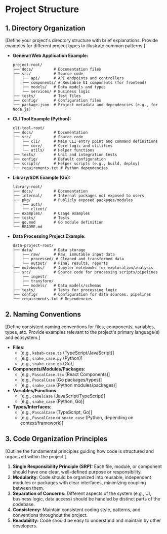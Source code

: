 # Project Structure

## 1. Directory Organization
[Define your project's directory structure with brief explanations. Provide examples for different project types to illustrate common patterns.]

*   **General/Web Application Example:**
    ```
    project-root/
    ├── docs/         # Documentation files
    ├── src/          # Source code
    │   ├── api/      # API endpoints and controllers
    │   ├── components/ # Reusable UI components (for frontend)
    │   ├── models/   # Data models and types
    │   └── services/ # Business logic
    ├── tests/        # Test files
    ├── config/       # Configuration files
    └── package.json  # Project metadata and dependencies (e.g., for Node.js)
    ```

*   **CLI Tool Example (Python):**
    ```
    cli-tool-root/
    ├── docs/         # Documentation
    ├── src/          # Source code
    │   ├── cli/      # Main CLI entry point and command definitions
    │   ├── core/     # Core logic and utilities
    │   └── utils/    # Helper functions
    ├── tests/        # Unit and integration tests
    ├── config/       # Default configuration
    ├── scripts/      # Helper scripts (e.g., build, deploy)
    └── requirements.txt # Python dependencies
    ```

*   **Library/SDK Example (Go):**
    ```
    library-root/
    ├── docs/         # Documentation
    ├── internal/     # Internal packages not exposed to users
    ├── pkg/          # Publicly exposed packages/modules
    │   ├── auth/
    │   └── client/
    ├── examples/     # Usage examples
    ├── tests/        # Tests
    ├── go.mod        # Go module definition
    └── README.md
    ```

*   **Data Processing Project Example:**
    ```
    data-project-root/
    ├── data/         # Data storage
    │   ├── raw/      # Raw, immutable input data
    │   ├── processed/ # Cleaned and transformed data
    │   └── output/   # Final results, reports
    ├── notebooks/    # Jupyter notebooks for exploration/analysis
    ├── src/          # Source code for processing scripts/pipelines
    │   ├── ingest/
    │   ├── transform/
    │   └── models/   # Data models/schemas
    ├── tests/        # Tests for processing logic
    ├── config/       # Configuration for data sources, pipelines
    └── requirements.txt # Dependencies
    ```

## 2. Naming Conventions
[Define consistent naming conventions for files, components, variables, types, etc. Provide examples relevant to the project's primary language(s) and ecosystem.]

*   **Files**:
    *   [e.g., `kebab-case.ts` (TypeScript/JavaScript)]
    *   [e.g., `snake_case.py` (Python)]
    *   [e.g., `snake_case.go` (Go)]
*   **Components/Modules/Packages**:
    *   [e.g., `PascalCase.tsx` (React Components)]
    *   [e.g., `PascalCase` (Go packages/types)]
    *   [e.g., `snake_case` (Python modules/packages)]
*   **Variables/Functions**:
    *   [e.g., `camelCase` (JavaScript/TypeScript)]
    *   [e.g., `snake_case` (Python, Go)]
*   **Types/Interfaces**:
    *   [e.g., `PascalCase` (TypeScript, Go)]
    *   [e.g., `PascalCase` or `snake_case` (Python, depending on context/framework)]

## 3. Code Organization Principles
[Outline the fundamental principles guiding how code is structured and organized within the project.]

1.  **Single Responsibility Principle (SRP):** Each file, module, or component should have one clear, well-defined purpose or responsibility.
2.  **Modularity:** Code should be organized into reusable, independent modules or packages with clear interfaces, minimizing coupling between them.
3.  **Separation of Concerns:** Different aspects of the system (e.g., UI, business logic, data access) should be handled by distinct parts of the codebase.
4.  **Consistency:** Maintain consistent coding style, patterns, and conventions throughout the project.
5.  **Readability:** Code should be easy to understand and maintain by other developers.